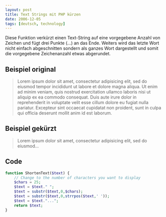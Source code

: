 ```yaml
---
layout: post
title: Text Strings mit PHP kürzen
date: 2006-12-05
tags: [deutsch, technology]
---
```


Diese Funktion verkürzt einen Text-String auf eine vorgegebene Anzahl von Zeichen und fügt drei Punkte (...) an das Ende. Weiters wird das letzte Wort nicht einfach abgeschnitten sondern als ganzes Wort dargestellt und somit die vorgegebene Zeichenanzahl etwas abgerundet. 

## Beispiel original

> Lorem ipsum dolor sit amet, consectetur adipisicing elit, sed do eiusmod tempor incididunt ut labore et dolore magna aliqua. Ut enim ad minim veniam, quis nostrud exercitation ullamco laboris nisi ut aliquip ex ea commodo consequat. Duis aute irure dolor in reprehenderit in voluptate velit esse cillum dolore eu fugiat nulla pariatur. Excepteur sint occaecat cupidatat non proident, sunt in culpa qui officia deserunt mollit anim id est laborum.

## Beispiel gekürzt
> Lorem ipsum dolor sit amet, consectetur adipisicing elit, sed do eiusmod...

## Code
```php
function ShortenText($text) {
    // Change to the number of characters you want to display 
    $chars = 25;
    $text = $text." ";
    $text = substr($text,0,$chars);
    $text = substr($text,0,strrpos($text,' '));
    $text = $text."...";
    return $text;
}
```